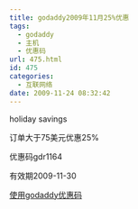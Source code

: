 ```yaml
---
title: godaddy2009年11月25%优惠
tags:
  - godaddy
  - 主机
  - 优惠码
url: 475.html
id: 475
categories:
  - 互联网络
date: 2009-11-24 08:32:42
---
```


holiday savings  

订单大于75美元优惠25%  

优惠码gdr1164  

有效期2009-11-30  

[使用godaddy优惠码](https://www.godaddy.com/default.aspx?isc=gdr1164)